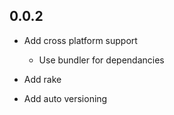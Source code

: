 ## 0.0.2

- Add cross platform support
	- Use bundler for dependancies

- Add rake
- Add auto versioning